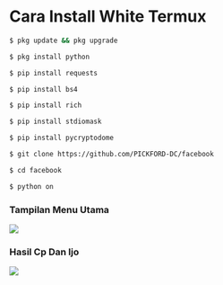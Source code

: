 # Cara Install White Termux
```bash
$ pkg update && pkg upgrade

$ pkg install python

$ pip install requests

$ pip install bs4

$ pip install rich

$ pip install stdiomask

$ pip install pycryptodome

$ git clone https://github.com/PICKFORD-DC/facebook

$ cd facebook

$ python on

```
### Tampilan Menu Utama ###
<img src="https://b.top4top.io/p_2578evx7m0.jpg">

### Hasil Cp Dan Ijo ###
<img src="https://c.top4top.io/p_25788k0dp1.jpg">
